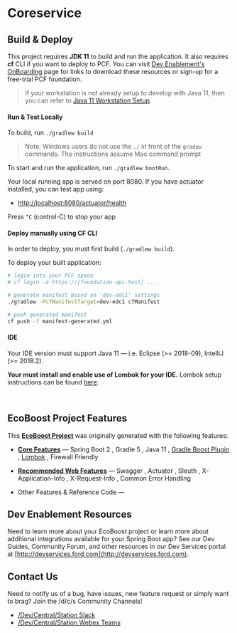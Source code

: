 # Coreservice


## Build & Deploy

This project requires **JDK 11** to build and run the application. It also requires **cf** CLI if you want to deploy to PCF. You can visit [Dev Enablement's OnBoarding](http://x.ford.com/dev-onboard) page for links to download these resources or sign-up for a free-trial PCF foundation.

>If your workstation is not already setup to develop with Java 11, then you can refer to [Java 11 Workstation Setup](https://github.ford.com/DevEnablement/pcfdev-guides/blob/master/migrations/Java-11.md#workstation-setup).


#### Run & Test Locally

To build, run `./gradlew build`
> Note: Windows users do not use the `./` in front of the `gradew` commands. The instructions assume Mac command prompt

To start and run the application, run `./gradlew bootRun`. 

Your local running app is served on port 8080. If you have actuator installed, you can test app using:
- [http://localhost:8080/actuator/health](http://localhost:8080/actuator/health) 
 
 
Press `^C` (control-C) to stop your app


#### Deploy manually using CF CLI

In order to deploy, you must first build (`./gradlew build`).

To deploy your built application:

```bash
# login into your PCF space
# cf login -a https://[foundation-api-host] ...

# generate manifest based on 'dev-edc1' settings
./gradlew -PcfManifestTarget=dev-edc1 cfManifest

# push generated manifest
cf push -f manifest-generated.yml
```

#### IDE

Your IDE version must support Java 11 &mdash; i.e. Eclipse (>= 2018-09), IntelliJ (>= 2018.2).

**Your must install and enable use of Lombok for your IDE.** Lombok setup instructions can be found [here](https://github.ford.com/DevEnablement/pcfdev-guides/blob/master/base-service/README.md#lombok).

<br/>


## EcoBoost Project Features
This [**EcoBoost Project**](http://x.ford.com/spring-ecoboost) was originally generated with the following features:

- [**Core Features**](https://github.ford.com/DevEnablement/pcfdev-guides/blob/master/base-service/README.md#core-features) &mdash; 
  Spring Boot 2
, Gradle 5
, Java 11
, [Gradle Boost Plugin](https://github.ford.com/DevEnablement/gradle-boost-plugin)
, [Lombok](https://projectlombok.org/)
, Firewall Friendly

- [**Recommended Web Features**](https://github.ford.com/DevEnablement/pcfdev-guides/blob/master/base-service/README.md#recommended-web-features) &mdash; 
Swagger
, Actuator
, Sleuth
, X-Application-Info
, X-Request-Info
, Common Error Handling


- Other Features & Reference Code &mdash; 

## Dev Enablement Resources
Need to learn more about your EcoBoost project or learn more about additional integrations available for your Spring Boot app? See our Dev Guides, Community Forum, and other resources in our Dev Services portal at [http://devservices.ford.com](http://devservices.ford.com).


## Contact Us
Need to notify us of a bug, have issues, new feature request or simply want to brag? Join the /d/c/s Community Channels!

- [/Dev/Central/Station Slack](https://app.slack.com/client/T5V3ZFCD6/C9L83E6DQ)
- [/Dev/Central/Station Webex Teams](https://www.webexteams.ford.com/space?r=fz8y)


